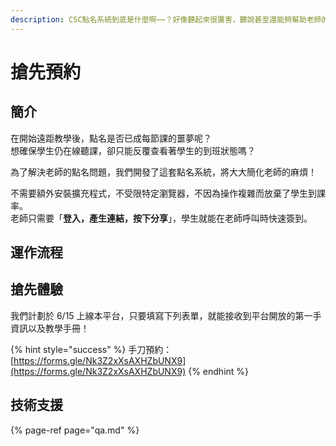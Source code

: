 ```yaml
---
description: CSC點名系統到底是什麼啊⋯⋯？好像聽起來很厲害，聽說甚至還能夠幫助老師的點名作業。
---
```


# 搶先預約

## 簡介

在開始遠距教學後，點名是否已成每節課的噩夢呢？  
想確保學生仍在線聽課，卻只能反覆查看著學生的到班狀態嗎？

為了解決老師的點名問題，我們開發了這套點名系統，將大大簡化老師的麻煩！

不需要額外安裝擴充程式，不受限特定瀏覽器，不因為操作複雜而放棄了學生到課率。  
老師只需要「**登入，產生連結，按下分享**」，學生就能在老師呼叫時快速簽到。

## 運作流程



## 搶先體驗

我們計劃於 6/15 上線本平台，只要填寫下列表單，就能接收到平台開放的第一手資訊以及教學手冊！

{% hint style="success" %}
手刀預約：[https://forms.gle/Nk3Z2xXsAXHZbUNX9](https://forms.gle/Nk3Z2xXsAXHZbUNX9)
{% endhint %}

## 技術支援

{% page-ref page="qa.md" %}







